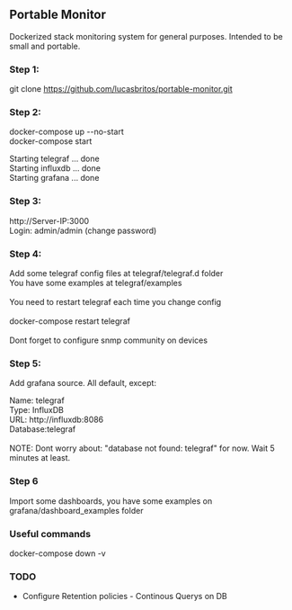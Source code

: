 ## Portable Monitor

Dockerized stack monitoring system for general purposes. Intended to be small and portable.

### Step 1:

git clone https://github.com/lucasbritos/portable-monitor.git


### Step 2:

docker-compose up --no-start <br />
docker-compose start <br />

Starting telegraf ... done <br />
Starting influxdb ... done <br />
Starting grafana  ... done <br />


### Step 3:

http://Server-IP:3000 <br />
Login: admin/admin (change password) <br />

### Step 4:

Add some telegraf config files at telegraf/telegraf.d folder <br />
You have some examples at telegraf/examples <br />
<br />
You need to restart telegraf each time you change config<br />
<br />
docker-compose restart telegraf<br />
<br />
Dont forget to configure snmp community on devices <br />

### Step 5:

Add grafana source. All default, except: <br />

Name: telegraf <br />
Type: InfluxDB <br />
URL: http://influxdb:8086 <br />
Database:telegraf <br />
<br />
NOTE: Dont worry about: "database not found: telegraf" for now. Wait 5 minutes at least.<br />

### Step 6

Import some dashboards, you have some examples on grafana/dashboard_examples folder

### Useful commands

docker-compose down -v

### TODO

- Configure Retention policies - Continous Querys on DB

